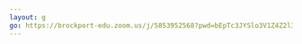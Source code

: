 ```yaml
---
layout: g
go: https://brockport-edu.zoom.us/j/5853952568?pwd=bEpTc3JYSlo3V1Z4Z2l3OFBlNnVQQT09
---
```

